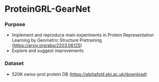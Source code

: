 # ProteinGRL-GearNet
### Purpose 
- Implement and reproduce main experiments in Protein Representation Learning by Geometric Structure Pretraining (https://arxiv.org/abs/2203.06125) 
- Explore and suggest improvements 
### Dataset 
- 520K swiss-prot protein DB (https://alphafold.ebi.ac.uk/download)
